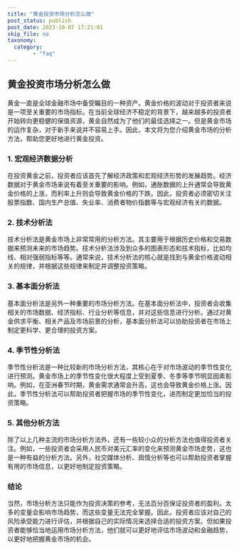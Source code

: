 ```yaml
---
title: "黄金投资市场分析怎么做"
post_status: publish
post_date: 2023-10-07 17:21:01
skip_file: no
taxonomy:
  category:
        - "faq"
---
```


## 黄金投资市场分析怎么做

黄金一直是全球金融市场中备受瞩目的一种资产。黄金价格的波动对于投资者来说是一项至关重要的市场指标。在当前全球经济不稳定的背景下，越来越多的投资者开始转向更稳健的保值资源，黄金自然成为了他们的最佳选择之一。但是黄金市场的运作复杂，对于新手来说并不容易上手。因此，本文将为您介绍黄金市场的分析方法，帮助您更好地进行黄金投资。

### 1. 宏观经济数据分析

在投资黄金之前，投资者应该首先了解经济政策和宏观经济形势的发展趋势。经济数据对于黄金市场来说有着至关重要的影响。例如，通胀数据的上升通常会导致黄金价格的上涨，而利率上升则会导致黄金价格的下跌。因此，投资者必须密切关注股票指数、国内生产总值、失业率、消费者物价指数等与宏观经济有关的数据。

### 2. 技术分析法

技术分析法是黄金市场上非常常用的分析方法。其主要用于根据历史价格和交易数据来预测未来的市场趋势。技术分析法涉及到众多的图表形态和技术指标，比如均线、相对强弱指标等等。通常来说，技术分析法的核心就是找到与黄金价格波动相关的规律，并根据这些规律来制定并调整投资策略。

### 3. 基本面分析法

基本面分析法是另外一种重要的市场分析方法。在基本面分析法中，投资者会收集相关的市场数据、经济指标、行业分析等信息，并对这些信息进行分析。通过对黄金供求平衡、相关产品及市场前景的分析，基本面分析法可以协助投资者在市场上制定更科学、更合理的投资方案。

### 4. 季节性分析法

季节性分析法是一种比较新的市场分析方法，其核心在于对市场波动的季节性变化进行预测。黄金市场上的季节性变化很大程度上受到夏季、冬季等季节明显因素影响。例如，在亚洲春节时期，黄金需求通常会升高，这也会导致黄金价格上涨。因此，季节性分析法可以帮助投资者把握市场的季节性变化，进而制定更加恰当的投资策略。

### 5. 其他分析方法

除了以上几种主流的市场分析方法外，还有一些较小众的分析方法也值得投资者关注。例如，一些投资者会采用人民币对美元汇率的变化来预测黄金市场走势，这也是一种有益的分析方法。另外，社交媒体分析、舆情分析等也可以帮助投资者掌握有用的市场信息，以更好地制定投资策略。

### 结论

当然，市场分析方法只能作为投资决策的参考，无法百分百保证投资者的盈利。太多的变量会影响市场趋势，而这些变量无法完全掌握。因此，投资者应该对自己的风险承受能力进行评估，并根据自己的实际情况来选择合适的投资方案。但如果投资者能够恰当地运用市场分析方法，他们就可以更好地评估市场波动和金融趋势，以更好地把握黄金市场的机会。
